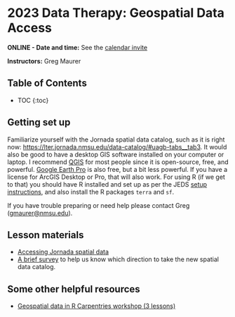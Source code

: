 # 2023 Data Therapy: Geospatial Data Access

**ONLINE - Date and time:** See the [calendar invite](https://www.google.com/calendar/event?eid=YWlta3ZsZDUzbzdsM3VkbWVjN2ZwNDExbzBfMjAyMjA5MDhUMjEwMDAwWiBkczVtNnF0NTRsYm9xYm85Z3QxNDhzcjJjMEBn)

**Instructors:** Greg Maurer

## Table of Contents

* TOC
{:toc}


## Getting set up

Familiarize yourself with the Jornada spatial data catalog, such as it is right now: <https://lter.jornada.nmsu.edu/data-catalog/#uagb-tabs__tab3>. It would also be good to have a desktop GIS software installed on your computer or laptop. I recommend [QGIS](https://qgis.org/en/site/) for most people since it is open-source, free, and powerful. [Google Earth Pro](https://www.google.com/earth/about/versions/) is also free, but a bit less powerful. If you have a license for ArcGIS Desktop or Pro, that will also work. For using R (if we get to that) you should have R installed and set up as per the JEDS [setup instructions](../../html/setup), and also install the R packages `terra` and `sf`.

If you have trouble preparing or need help please contact Greg (<gmaurer@nmsu.edu>).

## Lesson materials

* [Accessing Jornada spatial data](../../episodes/accessing_Jornada_geospatial)
* [A brief survey](https://forms.gle/VQ5Nc7YUZv4Wb7go9) to help us know which direction to take the new spatial data catalog.

## Some other helpful resources

* [Geospatial data in R Carpentries workshop (3 lessons)](https://datacarpentry.org/geospatial-workshop/)
